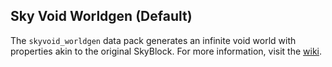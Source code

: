 ## Sky Void Worldgen (Default)
The `skyvoid_worldgen` data pack generates an infinite void world with properties akin to the original SkyBlock. For more information, visit the [wiki](https://github.com/BluePsychoRanger/SkyBlock_Collection/wiki).
